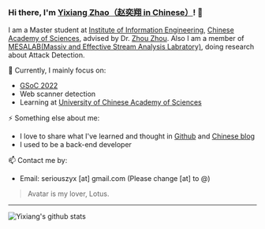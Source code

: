 ### Hi there, I'm [Yixiang Zhao（赵奕翔 in Chinese）](https://seriouszyx.github.io/homepage/)! 👋 

I am a Master student at [Institute of Information Engineering](http://www.iie.ac.cn/), [Chinese Academy of Sciences](https://www.cas.cn/), advised by Dr. [Zhou Zhou](http://people.ucas.edu.cn/~zhouzhou). Also I am a member of [MESALAB(Massiv and Effective Stream Analysis Labratory)](http://mesalab.cn/), doing research about Attack Detection.

🔭 Currently, I mainly focus on:
- [GSoC 2022](https://summerofcode.withgoogle.com/programs/2022/projects/ev4TPeRU)
- Web scanner detection
- Learning at [University of Chinese Academy of Sciences](https://www.ucas.ac.cn/)

⚡ Something else about me:
- I love to share what I've learned and thought in [Github](https://github.com/seriouszyx) and [Chinese blog](https://seriouszyx.com/)
- I used to be a back-end developer

📫 Contact me by:
- Email: seriouszyx [at] gmail.com (Please change [at] to @)

> Avatar is my lover, Lotus.

---

![Yixiang's github stats](https://github-readme-stats.vercel.app/api?username=seriouszyx&theme=material-palenight&count_private=true&hide=contribs)

<!-- 
参考：
  https://github.com/bighuang624
  https://github.com/yzhao062
-->


